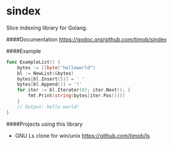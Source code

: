sindex
======

Slice indexing library for Golang.

####Documentation
https://godoc.org/github.com/timob/sindex

####Example
```go
func ExampleList() {
	bytes := []byte("helloworld")
	bl := NewList(&bytes)
	bytes[bl.Insert(5)] = ' '
	bytes[bl.Append()] = '!'
	for iter := bl.Iterator(0); iter.Next(); {
		fmt.Print(string(bytes[iter.Pos()]))
	}
	// Output: hello world!
}
```

####Projects using this library
* GNU Ls clone for win/unix https://github.com/timob/ls
